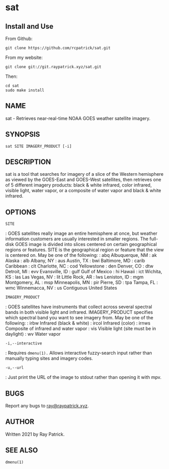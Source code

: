 # sat 

## Install and Use
From Github:
```
git clone https://github.com/rcpatrick/sat.git
```
From my website:
```
git clone git://git.raypatrick.xyz/sat.git
```
Then:
```
cd sat
sudo make install
```

## NAME

sat - Retrieves near-real-time NOAA GOES weather satellite imagery. 

## SYNOPSIS

`sat SITE IMAGERY_PRODUCT [-i]` 


## DESCRIPTION

sat is a tool that searches for imagery of a slice of the Western hemisphere as viewed by the GOES-East and GOES-West satellites, then retrieves one of 5 different imagery products: black & white infrared, color infrared, visible light, water vapor, or a composite of water vapor and black & white infrared.

## OPTIONS

`SITE`

:	GOES satellites really image an entire hemisphere at once, but weather information customers are usually interested in smaller regions. The full-disk GOES image is divided into slices centered on certain geographical regions or features. SITE is the geographical region or feature that the view is centered on. May be one of the following:
:		abq	Albuquerque, NM
:		ak	Alaska
:		alb	Albany, NY
:		aus	Austin, TX
:		bwi	Baltimore, MD
:		carib	Caribbean
:		clt	Charlotte, NC
:		cod	Yellowstone
:		den	Denver, CO
:		dtw	Detroit, MI
:		evv	Evansville, ID
:		gulf	Gulf of Mexico
:		hi	Hawaii
:		ict	Wichita, KS
:		las	Las Vegas, NV
:		lit	Little Rock, AR
:		lws	Leniston, ID
:		mgm	Montgomery, AL
:		msp	Minneapolis, MN
:		pir	Pierre, SD
:		tpa	Tampa, FL
:		wmc	Winnemacca, NV
:		us	Contiguous United States

`IMAGERY_PRODUCT`

:	GOES satellites have instruments that collect across several spectral bands in both visible light and infrared. IMAGERY_PRODUCT specifies which spectral band you want to see imagery from. May be one of the following:
:		irbw	Infrared (black & white)
:		ircol	Infrared (color)
:		irnws	Composite of infrared and water vapor
:		vis	Visible light (site must be in daylight)
:		wv	Water vapor

`-i,--interactive`

:	Requires `dmenu(1).` Allows interactive fuzzy-search input rather than manually typing sites and imagery codes.

`-u,--url`

:	Just print the URL of the image to stdout rather than opening it with mpv.

## BUGS

Report any bugs to ray@raypatrick.xyz.

## AUTHOR

Written 2021 by Ray Patrick.

## SEE ALSO

`dmenu(1)`
